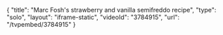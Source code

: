{
    "title": "Marc Fosh's strawberry and vanilla semifreddo recipe",
    "type": "solo",
    "layout": "iframe-static",
    "videoId": "3784915",
    "url": "\/tvpembed\/3784915"
}